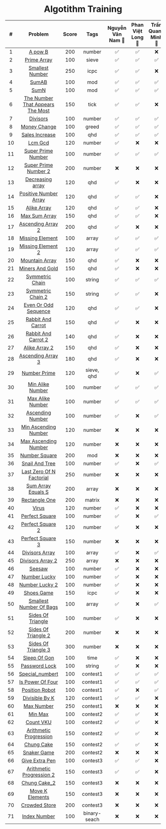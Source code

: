 <div align="center">

# Algotithm Training

|#| Problem|Score| Tags | Nguyễn Văn Nam 🌺| Phan Việt Long 👿|Trần Quang Minh 🐒|
| :-----:|:-----:| :-----: |:-----: | :-----: | :-: |:-: |
|1| [A pow B](https://github.com/zukahai/algotithm-training/tree/main/a_pow_b)|200|number| ✅| ✅|❌|
|2| [Prime Array](https://github.com/zukahai/algotithm-training/tree/main/prime_array)|100|sieve| ✅| ✅|✅|
|3| [Smallest Number](https://github.com/zukahai/algotithm-training/tree/main/smallest_number)|250|icpc| ✅|✅ |❌|
|4| [SumAB](https://github.com/zukahai/algotithm-training/tree/main/sum_a_b)|100|mod| ✅| ✅|✅|
|5| [SumN](https://github.com/zukahai/algotithm-training/tree/main/sum_n)|100|mod| ✅| ✅|✅|
|6| [The Number That Appears The Most](https://github.com/zukahai/algotithm-training/tree/main/the_number_that_appears_the_most)|150|tick| ✅| ✅|❌|
|7| [Divisors](https://github.com/zukahai/algotithm-training/tree/main/divisors)|100| number| ✅| ✅|✅|
|8| [Money Change](https://github.com/zukahai/algotithm-training/tree/main/money_change)|100|greed| ✅| ✅|✅|
|9| [Sales Increase](https://github.com/zukahai/algotithm-training/tree/main/sales_increase)|100|qhd| ✅| ✅|✅|
|10| [Lcm Gcd](https://github.com/zukahai/algotithm-training/tree/main/lcm_gcd)|120|number| ✅| ❌|❌|
|11| [Super Prime Number](https://github.com/zukahai/algotithm-training/tree/main/super_prime_number)|100|number| ✅| ✅|✅|
|12| [Super Prime Number 2](https://github.com/zukahai/algotithm-training/tree/main/super_prime_number_2)|200|number| ❌| ❌|❌|
|13| [Decreasing array](https://github.com/zukahai/algotithm-training/tree/main/decreasing_array)|120|qhd| ✅| ❌|❌|
|14| [Positive Number Array](https://github.com/zukahai/algotithm-training/tree/main/positive_number_array)|120|qhd| ✅| ✅|❌|
|15| [Alike Array](https://github.com/zukahai/algotithm-training/tree/main/alike_array)|120|qhd| ✅| ✅|❌|
|16| [Max Sum Array](https://github.com/zukahai/algotithm-training/tree/main/max_sum_array)|150|qhd| ✅| ✅|❌|
|17| [Ascending Array 2](https://github.com/zukahai/algotithm-training/tree/main/ascending_array_2)|200|qhd| ✅| ❌|❌|
18| [Missing Element](https://github.com/zukahai/algotithm-training/tree/main/missing_element)|100|array| ✅|✅|✅|
19| [Missing Element 2](https://github.com/zukahai/algotithm-training/tree/main/missing_element_2)|120| array|✅|✅|✅|
20| [Mountain Array](https://github.com/zukahai/algotithm-training/tree/main/mountain_array)|150|qhd| ✅| ❌|❌|
21| [Miners And Gold](https://github.com/zukahai/algotithm-training/tree/main/miners_and_gold)|150|qhd| ✅| ❌|❌|
22| [Symmetric Chain](https://github.com/zukahai/algotithm-training/tree/main/symmetric_chain)|100|string| ✅|✅|✅|
23| [Symmetric Chain 2](https://github.com/zukahai/algotithm-training/tree/main/symmetric_chain_2)|150|string| ✅|✅|❌|
24| [Even Or Odd Sequence](https://github.com/zukahai/algotithm-training/tree/main/even_or_odd_sequence)|120|qhd| ✅|✅|❌|
25| [Rabbit And Carrot](https://github.com/zukahai/algotithm-training/tree/main/rabbit_and_carrot)|150| qhd| ✅| ❌|❌|
26| [Rabbit And Carrot 2](https://github.com/zukahai/algotithm-training/tree/main/rabbit_and_carrot_2)|140|qhd| ✅| ❌|❌|
27| [Alike Array 2](https://github.com/zukahai/algotithm-training/tree/main/alike_array_2)|150|qhd| ✅| ❌|❌|
28| [Ascending Array 3](https://github.com/zukahai/algotithm-training/tree/main/ascending_array_3)|180|qhd| ✅| ❌|❌|
29| [Number Prime](https://github.com/zukahai/algotithm-training/tree/main/number_prime)|120|sieve, qhd| ✅| ❌|✅|
30| [Min Alike Number](https://github.com/zukahai/algotithm-training/tree/main/min_alike_number)|100|number| ✅|✅|✅|
31| [Max Alike Number](https://github.com/zukahai/algotithm-training/tree/main/max_alike_number)|100|number|✅|✅|✅|
32| [Ascending Number](https://github.com/zukahai/algotithm-training/tree/main/ascending_number)|100|number|✅|❌|✅|
33| [Min Ascending Number](https://github.com/zukahai/algotithm-training/tree/main/min_ascending_number)|120|number| ❌| ❌|❌|
34| [Max Ascending Number](https://github.com/zukahai/algotithm-training/tree/main/max_ascending_number)|120|number| ❌| ❌|❌|
35| [Number Square](https://github.com/zukahai/algotithm-training/tree/main/number_square)|200|mod| ❌|❌|❌|
36| [Snail And Tree](https://github.com/zukahai/algotithm-training/tree/main/snail_and_tree)|100|number| ✅|❌|✅|
37| [Last Zero Of N Factorial](https://github.com/zukahai/algotithm-training/tree/main/last_zero_of_n_factorial)|250|number|❌|❌|❌|
38| [Sum Array Equals S](https://github.com/zukahai/algotithm-training/tree/main/sum_array_equals_s)|200|array| ❌|❌|❌|
39| [Rectangle One](https://github.com/zukahai/algotithm-training/tree/main/rectangle_one)|200|matrix|❌|❌|❌|
40| [Virus](https://github.com/zukahai/algotithm-training/tree/main/virus)|120|number|✅|❌|❌|
41| [Perfect Square](https://github.com/zukahai/algotithm-training/tree/main/perfect_square)|100|number|✅|❌|✅|
42| [Perfect Square 2](https://github.com/zukahai/algotithm-training/tree/main/perfect_square_2)|120|number| ✅|❌|❌|
43| [Perfect Square 3](https://github.com/zukahai/algotithm-training/tree/main/perfect_square_3)|150|number|❌|❌|❌|
44| [Divisors Array](https://github.com/zukahai/algotithm-training/tree/main/divisors_array)|100|array| ✅|❌|✅|
45| [Divisors Array 2](https://github.com/zukahai/algotithm-training/tree/main/divisors_array_2)|250|array| ❌|❌|❌|
46| [Seesaw](https://github.com/zukahai/algotithm-training/tree/main/seesaw)|100|number|✅| ❌|❌|
47| [Number Lucky](https://github.com/zukahai/algotithm-training/tree/main/number_lucky)|100|number| ✅|❌|❌|
48| [Number Lucky 2](https://github.com/zukahai/algotithm-training/tree/main/number_lucky_2)|100|number|✅|❌|❌|
49| [Shoes Game](https://github.com/zukahai/algotithm-training/tree/main/shoes_game)|150|icpc|✅| ❌|❌|
50| [Smallest Number Of Bags](https://github.com/zukahai/algotithm-training/tree/main/smallest_number_of_bags)|100|array|✅|❌|✅|
51| [Sides Of Triangle](https://github.com/zukahai/algotithm-training/tree/main/sides_of_triangle)|100|number|✅|❌|❌|
52| [Sides Of Triangle 2](https://github.com/zukahai/algotithm-training/tree/main/sides_of_triangle_2)|200|number|❌|❌|❌|
53| [Sides Of Triangle 3](https://github.com/zukahai/algotithm-training/tree/main/sides_of_triangle_3)|300|number|❌|❌|❌|
54| [Sleep Of Gon](https://github.com/zukahai/algotithm-training/tree/main/sleep_of_gon)|100|time|✅|❌|❌|
55| [Password Lock](https://github.com/zukahai/algotithm-training/tree/main/password_lock)|100|string|✅|❌|❌|
56| [Special_numbert](https://github.com/zukahai/algotithm-training/tree/main/special_number)|100|contest1|✅|✅|✅|
57| [Is Power Of Four](https://github.com/zukahai/algotithm-training/tree/main/is_power_of_four)|100|contest1|✅|✅|✅|
58| [Position Robot](https://github.com/zukahai/algotithm-training/tree/main/position_robot)|100|contest1|✅|❌|✅|
59| [Divisible By K](https://github.com/zukahai/algotithm-training/tree/main/divisible_by_k)|120|contest1|✅|✅|❌|
60| [Max Number](https://github.com/zukahai/algotithm-training/tree/main/max_number)|250|contest1|❌|❌|❌|
61| [Min Max](https://github.com/zukahai/algotithm-training/tree/main/min_max)|100|contest2|✅|✅|❌|
62| [Count VKU](https://github.com/zukahai/algotithm-training/tree/main/count_vku)|100|contest2|✅|✅|❌|
63| [Arithmetic Progression](https://github.com/zukahai/algotithm-training/tree/main/arithmetic_progression)|150|contest2|✅|✅|❌|
64| [Chung Cake](https://github.com/zukahai/algotithm-training/tree/main/chung_cake)|150|contest2|✅|✅|❌|
65| [Snaker Game](https://github.com/zukahai/algotithm-training/tree/main/snaker_game)|200|contest2|❌|❌|❌|
66| [Give Extra Pen](https://github.com/zukahai/algotithm-training/tree/main/give_extra_pen)|100|contest3|✅|✅|❌|
67| [Arithmetic Progression 2](https://github.com/zukahai/algotithm-training/tree/main/arithmetic_progression_2)|150|contest3|✅|✅|❌|
68| [Chung Cake_2 ](https://github.com/zukahai/algotithm-training/tree/main/chung_cake_2)|150|contest3|❌|❌|❌|
69| [Move K Elements](https://github.com/zukahai/algotithm-training/tree/main/move_k_elements)|150|contest3|❌|❌|❌|
70| [Crowded Store](https://github.com/zukahai/algotithm-training/tree/main/crowded_store)|200|contest3|❌|❌|❌|
71| [Index Number](https://github.com/zukahai/algotithm-training/tree/main/index_number)|100|binary-seach|❌|❌|❌|


</div>
